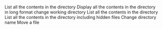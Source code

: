 List all the contents in the directory
Display all the contents in the directory in long format
change working directory
List all the contents in the directory
List all the contents in the directory including hidden files
Change directory name
Move a file